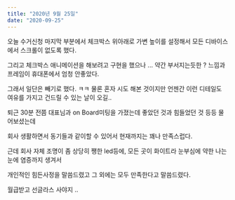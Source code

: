 ```yaml
---
title: "2020년 9월 25일"
date: "2020-09-25"
---
```


오늘 수거신청 마지막 부분에서 체크박스 위아래로 가변 높이를 설정해서 모든 디바이스에서 스크롤이 없도록 했다.

그리고 체크박스 애니메이션을 해보려고 구현을 했으나 ... 약간 부서지는듯한 ? 느낌과 프레임이 휴대폰에서 엄청 안좋았다.

그래서 일단은 빼기로 했다. ㅋㅋ 물론 혼자 시도 해본 것이지만 언젠간 이런 디테일도 여유를 가지고 건드릴 수 있는 날이 오길..

퇴근 30분 전쯤 대표님과 on Board미팅을 가졌는데 좋았던 것과 힘들었던 것 등등 물어보셨는데

회사 생활하면서 동기들과 같이할 수 있어서 현재까지는 꽤나 만족스럽다.

근데 회사 자체 조명이 좀 상당히 쨍한 led등에, 모든 곳이 화이트라 눈부심에 약한 나는 눈에 염증까지 생겨서

개인적인 힘든사정을 말씀드렸고 그 외에는 모두 만족한다고 말씀드렸다.

월급받고 선글라스 사야지 ..
